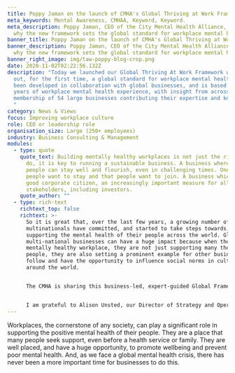 ```yaml
---
title: Poppy Jaman on the launch of CMHA's Global Thriving at Work Framework
meta_keywords: Mental Awareness, CMHAA, Keyword, Keyword.
meta_description: Poppy Jaman, CEO of the City Mental Health Alliance, shares
  why the new framework sets the global standard for workplace mental health.
banner_title: Poppy Jaman on the launch of CMHA's Global Thriving at Work Framework
banner_description: Poppy Jaman, CEO of the City Mental Health Alliance, shares
  why the new framework sets the global standard for workplace mental health.
banner_right_image: img/taw-poppy-blog-crop.png
date: 2020-11-02T02:22:56.132Z
description: "Today we launched our Global Thriving At Work Framework which sets
  out, for the first time, a global standard for workplace mental health. It has
  been developed in collaboration with global businesses, and is based on 10
  years of workplace mental health experience, with insight from across the CMHA
  membership of 54 large businesses contributing their expertise and knowledge.
  "
category: News & Views
focus: Improving workplace culture
role: CEO or leadership role
organisation_size: Large (250+ employees)
industry: Business Consulting & Management
modules:
  - type: quote
    quote_text: Building mentally healthy workplaces is not just the right thing to
      do, it is key to running a sustainable business. A business where your
      people can stay well and flourish, even in challenging times. One where
      people want to stay and that people want to join. A business which is a
      good corporate citizen, an increasingly important measure for all
      stakeholders, including investors.
    quote_author: ""
  - type: rich-text
    richtext_top: false
    richtext: >-
      So it is great that, over the last few years, a growing number of
      multinationals have committed, and started to take steps towards,
      supporting the mental health of their people across the world. Global and
      multi-national businesses can have a huge impact because when they build a
      mentally healthy workplace, they are not just supporting many thousands of
      people, they are also setting a prominent example for other businesses to
      follow and have the opportunity to influence social norms in cultures
      around the world. 


      The CMHA is sharing this business-led, expert-guided Global Framework to give multi-national organisations the direction and guidance they need to act on their commitment to create a sustainable mental health strategy and build a mentally healthy workplace for all. The framework, and its advice, is pragmatic for different organisations, cultures, and industries. It recommends practical actions that businesses can take, wherever they are on the mental health journey. It also includes a simple means of self-assessment that will allow businesses to measure their progress against the three pillars, to help them further embed change. The CMHA has evidence that this approach works at a national level, through our different regional Thriving At Work Programmes, but this approach has been missing at a global level. Until now.


      I am grateful to Alison Unsted, our Director of Strategy and Operations, and our global CMHA business community, who have worked together to develop this. I am proud that the CMHA is again showing it is a global movement for change, as our members share their knowledge and experience of workplace mental health for the benefit of all. And I am calling on global organisations to be radical and relentless in its expectation of itself to support the mental health of its people, wherever they are based in the world.
---
```

Workplaces, the cornerstone of any society, can play a significant role in supporting the positive mental health of their people. They are a place that many people seek support, even before a health service or family. They are well placed, and have a huge opportunity, to promote wellbeing and prevent poor mental health. And, as we face a global mental health crisis, there has never been a more important time for businesses to do this.